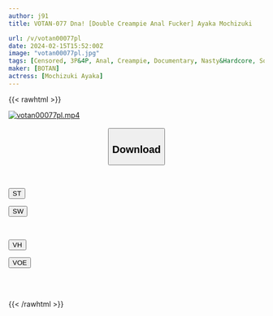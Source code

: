 ```yaml
---
author: j91
title: VOTAN-077 Dna! [Double Creampie Anal Fucker] Ayaka Mochizuki

url: /v/votan00077pl
date: 2024-02-15T15:52:00Z
image: "votan00077pl.jpg"
tags: [Censored, 3P&4P, Anal, Creampie, Documentary, Nasty&Hardcore, Solowork]
maker: [BOTAN]
actress: [Mochizuki Ayaka]
---
```



{{< rawhtml >}}

<div class="video" data-videoid="3Dmy9jWkGKudkZb">
    <a href="javascript:;">
        <img src="/v/votan00077pl/votan00077pl.jpg" width="WIDTH" height="HEIGHT" alt="votan00077pl.mp4" loading="lazy">
    </a>
</div>

<script type="text/javascript" src="https://j91.asia/asset/on-demand-st.js"></script>

<br>
  <link rel="stylesheet" href="https://j91.asia/asset/bs5.css">
  
  <center>
  <button class="btn btn-primary" type="button" data-bs-toggle="collapse" data-bs-target=".multi-collapse" aria-expanded="false" aria-controls="multiCollapseExample1 multiCollapseExample2"><h2>Download</h2></button></center>
</p>
<div class="row">
  <div class="col">
    <div class="collapse multi-collapse" id="multiCollapseExample1">
      <div class="card card-body">
	      	      <br>
<div class="buttons">  
<p><a href="https://streamtape.to/v/3Dmy9jWkGKudkZb" target="_blank"><button class="btn-hover color-3"><i class="fa fa-download"></i> ST</button></a></p>
<p><a href="https://cdnwish.com/cal4pim2ku7e" target="_blank"><button class="btn-hover color-2"><i class="fa fa-download"></i> SW</button></a></p></div>
    </div>
  </div>
</div>
  <div class="col">
    <div class="collapse multi-collapse" id="multiCollapseExample2">
      <div class="card card-body">
	      <br>
<div class="buttons">
<p><a href="https://vidhidepro.com/f/wovk52ekshxe"><button class="btn-hover color-9"><i class="fa fa-download"></i> VH</button></a></p>
<p><a href="https://voe.sx/9atghjdqdfbb"><button class="btn-hover color-8"><i class="fa fa-download"></i> VOE</button></a></p></div>
<br><br>
      </div>
    </div>
  </div>
</div>

{{< /rawhtml >}}
